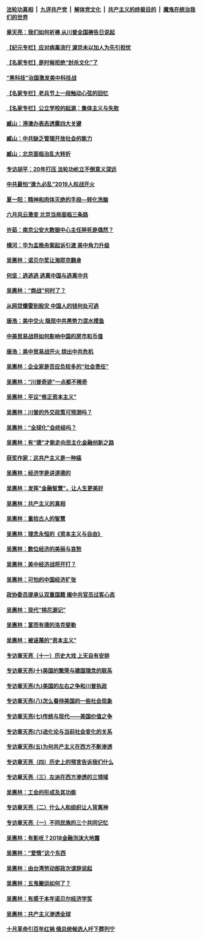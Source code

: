

####  [法轮功真相](../../../../basic/blob/master/README.md?t=06270131) &nbsp;|&nbsp; [九评共产党](../../../../9ping.md/blob/master/README.md?t=06270131) &nbsp;|&nbsp; [解体党文化](../../../../jtdwh.md/blob/master/README.md?t=06270131)  &nbsp;|&nbsp; [共产主义的终极目的](../../../../gczydzjmd.md/blob/master/README.md?t=06270131) &nbsp;|&nbsp; [魔鬼在统治我们的世界](../../../../mgztzwmdsj.md/blob/master/README.md?t=06270131) 

#### [章天亮：我们如何祈祷 从川普全国祷告日说起](../pages/nsc423/n11944627.md?t=06270131) 

#### [【纪元专栏】应对病毒流行 渥京未以加人为先引担忧](../pages/nsc423/n11875714.md?t=06270131) 

#### [【名家专栏】是时候拒绝“封杀文化”了](../pages/nsc423/n11814093.md?t=06270131) 

#### [“黑科技”治国激发美中科技战](../pages/nsc423/n11638056.md?t=06270131) 

#### [【名家专栏】老兵节上一段触动心弦的回忆](../pages/nsc423/n11646016.md?t=06270131) 

#### [【名家专栏】公立学校的起源：集体主义与失败](../pages/nsc423/n11601833.md?t=06270131) 

#### [臧山：港澳办表态透露四大关键](../pages/nsc423/n11421628.md?t=06270131) 

#### [臧山：中共缺乏管理开放社会的能力](../pages/nsc423/n11407457.md?t=06270131) 

#### [臧山：北京面临治乱大转折](../pages/nsc423/n11406895.md?t=06270131) 

#### [专访胡平：20年打压 法轮功屹立不倒意义深远](../pages/nsc423/n11398800.md?t=06270131) 

#### [中共最怕“逢九必乱”2019人权战开火](../pages/nsc423/n11385248.md?t=06270131) 

#### [夏一阳：精神和肉体灭绝的手段—转化洗脑](../pages/nsc423/n11368250.md?t=06270131) 

#### [六月风云激变 北京当局面临三条路](../pages/nsc423/n11313668.md?t=06270131) 

#### [许茹：南京公安大数据中心主任猝死是偶然？](../pages/nsc423/n11064744.md?t=06270131) 

#### [横河：华为孟晚舟案起诉引渡 美中角力升级](../pages/nsc423/n11027230.md?t=06270131) 

#### [吴惠林：诺贝尔奖让海耶克翻身](../pages/nsc423/n10890049.md?t=06270131) 

#### [何坚：逃逃逃 逃离中国与逃离中共](../pages/nsc423/n10592891.md?t=06270131) 

#### [吴惠林：“商战”何时了？](../pages/nsc423/n10573558.md?t=06270131) 

#### [从网贷爆雷到股灾 中国人的钱何处可逃](../pages/nsc423/n10572800.md?t=06270131) 

#### [唐浩：美中交火 隐现中共黑势力混水摸鱼](../pages/nsc423/n10544040.md?t=06270131) 

#### [中美贸易战将如何影响中国的房市和币值](../pages/nsc423/n10543697.md?t=06270131) 

#### [唐浩：美中贸易战开火 烧出中共危机](../pages/nsc423/n10540126.md?t=06270131) 

#### [吴惠林：企业家是否应负较多的“社会责任”](../pages/nsc423/n10535022.md?t=06270131) 

#### [吴惠林：“川普奇迹”一点都不稀奇](../pages/nsc423/n10512808.md?t=06270131) 

#### [吴惠林：平议“修正资本主义”](../pages/nsc423/n10495724.md?t=06270131) 

#### [吴惠林：川普的外交政策可预测吗？](../pages/nsc423/n10462387.md?t=06270131) 

#### [吴惠林：“全球化”会终结吗？](../pages/nsc423/n10452838.md?t=06270131) 

#### [吴惠林：有“德”才能走向民主化金融创新之路](../pages/nsc423/n10432292.md?t=06270131) 

#### [获奖作家：这共产主义是一种癌](../pages/nsc423/n10431541.md?t=06270131) 

#### [吴惠林：经济学是讲道德的](../pages/nsc423/n10398014.md?t=06270131) 

#### [吴惠林：发挥“金融智慧”，让人生更美好](../pages/nsc423/n10375019.md?t=06270131) 

#### [吴惠林：共产主义的真相](../pages/nsc423/n10351394.md?t=06270131) 

#### [吴惠林：重拾古人的智慧](../pages/nsc423/n10337691.md?t=06270131) 

#### [吴惠林：理念永恒的《资本主义与自由》](../pages/nsc423/n10316274.md?t=06270131) 

#### [吴惠林：数位经济的美丽与哀愁](../pages/nsc423/n10292946.md?t=06270131) 

#### [吴惠林：美中经济战将开打？](../pages/nsc423/n10258825.md?t=06270131) 

#### [吴惠林：可怕的中国经济扩张](../pages/nsc423/n10219147.md?t=06270131) 

#### [政协委员提承认双重国籍 揭中共官员过客心态](../pages/nsc423/n10208809.md?t=06270131) 

#### [吴惠林：现代“桃花源记”](../pages/nsc423/n10185234.md?t=06270131) 

#### [吴惠林：富而有德的洛克斐勒](../pages/nsc423/n10142264.md?t=06270131) 

#### [吴惠林：被诬蔑的“资本主义”](../pages/nsc423/n10124816.md?t=06270131) 

#### [专访章天亮（十一）历史大戏 上天自有安排](../pages/nsc423/n10094905.md?t=06270131) 

#### [专访章天亮(十)美国的繁荣与建国理念的联系](../pages/nsc423/n10094899.md?t=06270131) 

#### [专访章天亮(九)美国的左右之争和川普执政](../pages/nsc423/n10094889.md?t=06270131) 

#### [专访章天亮(八)怎么看待美国的一些社会现象](../pages/nsc423/n10094857.md?t=06270131) 

#### [专访章天亮(七)传统与现代——美国价值之争](../pages/nsc423/n10093140.md?t=06270131) 

#### [专访章天亮(六)进化论与当前社会变化的关系](../pages/nsc423/n10092036.md?t=06270131) 

#### [专访章天亮(五)为何共产主义在西方不断渗透](../pages/nsc423/n10083620.md?t=06270131) 

#### [专访章天亮（四）历史上的预言告诉我们什么](../pages/nsc423/n10083606.md?t=06270131) 

#### [专访章天亮（三）左派在西方渗透的三领域](../pages/nsc423/n10081115.md?t=06270131) 

#### [吴惠林：工会的形成及其功能](../pages/nsc423/n10080633.md?t=06270131) 

#### [专访章天亮（二）什么人和组织让人背离神](../pages/nsc423/n10076637.md?t=06270131) 

#### [专访章天亮（一）不同民族的三个共同记忆](../pages/nsc423/n10074188.md?t=06270131) 

#### [吴惠林：有影呒？2018金融泡沫大地震](../pages/nsc423/n10040534.md?t=06270131) 

#### [吴惠林：“爱情”这个东西](../pages/nsc423/n10019423.md?t=06270131) 

#### [吴惠林：由台湾劳动部政次请辞说起](../pages/nsc423/n9979679.md?t=06270131) 

#### [吴惠林：五鬼搬运如何了？](../pages/nsc423/n9925338.md?t=06270131) 

#### [吴惠林：有感于本年诺贝尔经济学奖](../pages/nsc423/n9871883.md?t=06270131) 

#### [吴惠林：共产主义渗透全球](../pages/nsc423/n9812748.md?t=06270131) 

#### [十月革命引百年红祸 俄总统候选人吁下葬列宁](../pages/nsc423/n9810182.md?t=06270131) 

